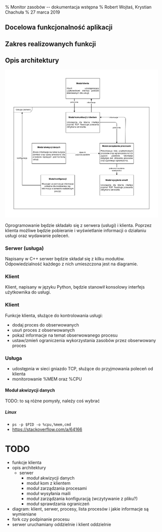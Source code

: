 % Monitor zasobów -- dokumentacja wstępna
% Robert Wojtaś, Krystian Chachuła
% 27 marca 2019

## Docelowa funkcjonalność aplikacji

## Zakres realizowanych funkcji

## Opis architektury

![Diagram architektury](diagram.png)

Oprogramowanie będzie składało się z serwera (usługi) i klienta. Poprzez klienta możliwe będzie pobieranie i wyświetlanie informacji o działaniu usługi oraz wydawanie poleceń.

### Serwer (usługa)

Napisany w C++ serwer będzie składał się z kilku modułów. Odpowiedzialność każdego z nich umieszczona jest na diagramie.

### Klient

Klient, napisany w języku Python, będzie stanowił konsolowy interfejs użytkownika do usługi.

### Klient

Funkcje klienta, służące do kontrolowania usługi:

* dodaj proces do obserwowanych
* usuń proces z obserwowanych
* pokaż informacje na temat obserwowanego procesu
* ustaw/zmień ograniczenia wykorzystania zasobów przez obserwowany proces

### Usługa


* udostępnia w sieci gniazdo TCP, służące do przyjmowania poleceń od klienta
* monitorowanie %MEM oraz %CPU


#### Moduł akwizycji danych

 TODO: to są różne pomysły, należy coś wybrać
 
 
##### Linux

* `ps -p $PID -o %cpu,%mem,cmd`
* https://stackoverflow.com/a/64166



# TODO
* funkcje klienta
* opis architektury
  * serwer
    * moduł akwizycji danych
    * moduł kom z klientem
    * moduł zarządzania procesami
    * moduł wysyłania maili
    * moduł zarządzania konfiguracją (wczytywanie z pliku?)
    * moduł sprawdzania ograniczeń
* diagram: klient, serwer, procesy, lista procesów i jakie informacje są wymieniane
* fork czy podpinanie procesu
* serwer uruchamiany oddzielnie i klient oddzielnie
